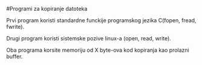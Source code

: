 #Programi za kopiranje datoteka

Prvi program koristi standardne funckije programskog jezika C(fopen, fread, fwrite).

Drugi program koristi sistemske pozive linux-a (open, read, write).

Oba programa korsite memoriju od X byte-ova kod kopiranja kao prolazni buffer.
